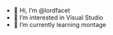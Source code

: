 - 👋 Hi, I’m @lordfacet
- 👀 I’m interested in Visual Studio
- 🌱 I’m currently learning montage

<!---
lordfacet/lordfacet is a ✨ special ✨ repository because its `README.md` (this file) appears on your GitHub profile.
You can click the Preview link to take a look at your changes.
--->
